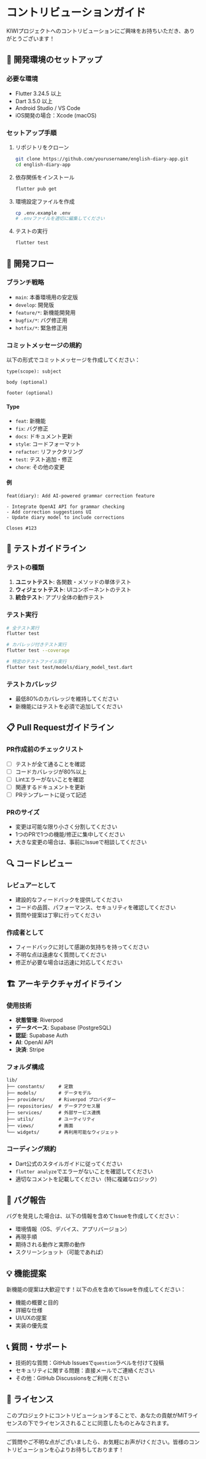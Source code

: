 # コントリビューションガイド

KIWIプロジェクトへのコントリビューションにご興味をお持ちいただき、ありがとうございます！

## 🚀 開発環境のセットアップ

### 必要な環境
- Flutter 3.24.5 以上
- Dart 3.5.0 以上
- Android Studio / VS Code
- iOS開発の場合：Xcode (macOS)

### セットアップ手順
1. リポジトリをクローン
   ```bash
   git clone https://github.com/yourusername/english-diary-app.git
   cd english-diary-app
   ```

2. 依存関係をインストール
   ```bash
   flutter pub get
   ```

3. 環境設定ファイルを作成
   ```bash
   cp .env.example .env
   # .envファイルを適切に編集してください
   ```

4. テストの実行
   ```bash
   flutter test
   ```

## 📝 開発フロー

### ブランチ戦略
- `main`: 本番環境用の安定版
- `develop`: 開発版
- `feature/*`: 新機能開発用
- `bugfix/*`: バグ修正用
- `hotfix/*`: 緊急修正用

### コミットメッセージの規約
以下の形式でコミットメッセージを作成してください：

```
type(scope): subject

body (optional)

footer (optional)
```

#### Type
- `feat`: 新機能
- `fix`: バグ修正
- `docs`: ドキュメント更新
- `style`: コードフォーマット
- `refactor`: リファクタリング
- `test`: テスト追加・修正
- `chore`: その他の変更

#### 例
```
feat(diary): Add AI-powered grammar correction feature

- Integrate OpenAI API for grammar checking
- Add correction suggestions UI
- Update diary model to include corrections

Closes #123
```

## 🧪 テストガイドライン

### テストの種類
1. **ユニットテスト**: 各関数・メソッドの単体テスト
2. **ウィジェットテスト**: UIコンポーネントのテスト
3. **統合テスト**: アプリ全体の動作テスト

### テスト実行
```bash
# 全テスト実行
flutter test

# カバレッジ付きテスト実行
flutter test --coverage

# 特定のテストファイル実行
flutter test test/models/diary_model_test.dart
```

### テストカバレッジ
- 最低80%のカバレッジを維持してください
- 新機能にはテストを必須で追加してください

## 📋 Pull Requestガイドライン

### PR作成前のチェックリスト
- [ ] テストが全て通ることを確認
- [ ] コードカバレッジが80%以上
- [ ] Lintエラーがないことを確認
- [ ] 関連するドキュメントを更新
- [ ] PRテンプレートに従って記述

### PRのサイズ
- 変更は可能な限り小さく分割してください
- 1つのPRで1つの機能/修正に集中してください
- 大きな変更の場合は、事前にIssueで相談してください

## 🔍 コードレビュー

### レビュアーとして
- 建設的なフィードバックを提供してください
- コードの品質、パフォーマンス、セキュリティを確認してください
- 質問や提案は丁寧に行ってください

### 作成者として
- フィードバックに対して感謝の気持ちを持ってください
- 不明な点は遠慮なく質問してください
- 修正が必要な場合は迅速に対応してください

## 🏗️ アーキテクチャガイドライン

### 使用技術
- **状態管理**: Riverpod
- **データベース**: Supabase (PostgreSQL)
- **認証**: Supabase Auth
- **AI**: OpenAI API
- **決済**: Stripe

### フォルダ構成
```
lib/
├── constants/     # 定数
├── models/        # データモデル
├── providers/     # Riverpod プロバイダー
├── repositories/  # データアクセス層
├── services/      # 外部サービス連携
├── utils/         # ユーティリティ
├── views/         # 画面
└── widgets/       # 再利用可能なウィジェット
```

### コーディング規約
- Dart公式のスタイルガイドに従ってください
- `flutter analyze`でエラーがないことを確認してください
- 適切なコメントを記載してください（特に複雑なロジック）

## 🐛 バグ報告

バグを発見した場合は、以下の情報を含めてIssueを作成してください：
- 環境情報（OS、デバイス、アプリバージョン）
- 再現手順
- 期待される動作と実際の動作
- スクリーンショット（可能であれば）

## 💡 機能提案

新機能の提案は大歓迎です！以下の点を含めてIssueを作成してください：
- 機能の概要と目的
- 詳細な仕様
- UI/UXの提案
- 実装の優先度

## 📞 質問・サポート

- 技術的な質問：GitHub Issuesで`question`ラベルを付けて投稿
- セキュリティに関する問題：直接メールでご連絡ください
- その他：GitHub Discussionsをご利用ください

## 📄 ライセンス

このプロジェクトにコントリビューションすることで、あなたの貢献がMITライセンスの下でライセンスされることに同意したものとみなされます。

---

ご質問やご不明な点がございましたら、お気軽にお声がけください。皆様のコントリビューションを心よりお待ちしております！
